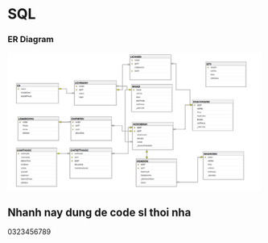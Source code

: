 # SQL 
### ER Diagram

![ER Diagram](screen/LuocDoCSDL.png)
## Nhanh nay dung de code sl thoi nha
0323456789
